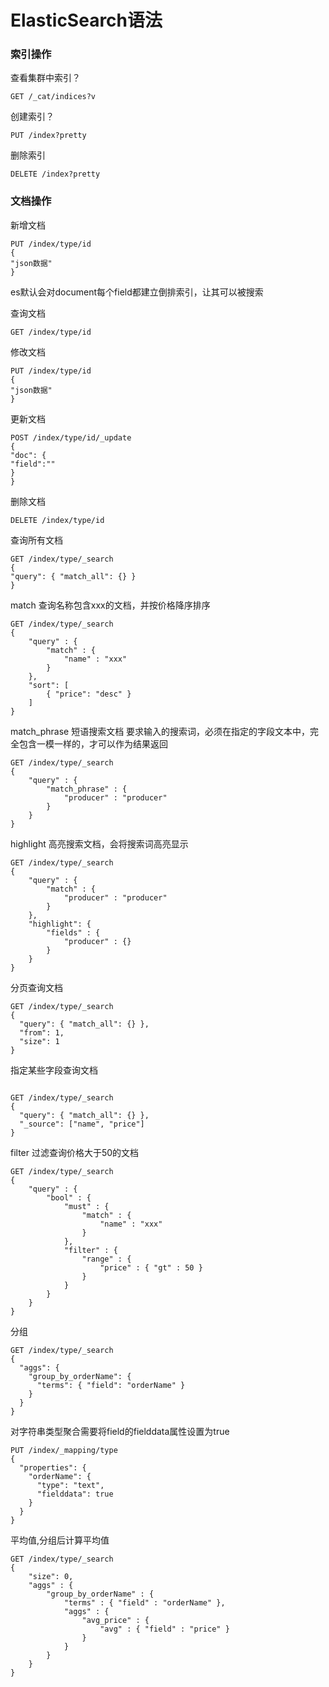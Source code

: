 # ElasticSearch语法
### 索引操作

查看集群中索引？
```
GET /_cat/indices?v
```
创建索引？
```
PUT /index?pretty
```

删除索引
```
DELETE /index?pretty
```
### 文档操作

新增文档

```
PUT /index/type/id
{
"json数据"
}
```
es默认会对document每个field都建立倒排索引，让其可以被搜索

查询文档

```
GET /index/type/id
```

修改文档

```
PUT /index/type/id
{
"json数据"
}
```

更新文档

```
POST /index/type/id/_update
{
"doc": {
"field":""
}
}
```

删除文档

```
DELETE /index/type/id
```

查询所有文档
```
GET /index/type/_search
{
"query": { "match_all": {} }
}
```
match 查询名称包含xxx的文档，并按价格降序排序

```
GET /index/type/_search
{
    "query" : {
        "match" : {
            "name" : "xxx"
        }
    },
    "sort": [
        { "price": "desc" }
    ]
}
```

match_phrase 短语搜索文档
要求输入的搜索词，必须在指定的字段文本中，完全包含一模一样的，才可以作为结果返回

```
GET /index/type/_search
{
    "query" : {
        "match_phrase" : {
            "producer" : "producer"
        }
    }
}
```

highlight 高亮搜索文档，会将搜索词高亮显示

```
GET /index/type/_search
{
    "query" : {
        "match" : {
            "producer" : "producer"
        }
    },
    "highlight": {
        "fields" : {
            "producer" : {}
        }
    }
}
```

分页查询文档

```
GET /index/type/_search
{
  "query": { "match_all": {} },
  "from": 1,
  "size": 1
}
```
指定某些字段查询文档

```

GET /index/type/_search
{
  "query": { "match_all": {} },
  "_source": ["name", "price"]
}
```



filter 过滤查询价格大于50的文档

```
GET /index/type/_search
{
    "query" : {
        "bool" : {
            "must" : {
                "match" : {
                    "name" : "xxx" 
                }
            },
            "filter" : {
                "range" : {
                    "price" : { "gt" : 50 } 
                }
            }
        }
    }
}
```
分组

```
GET /index/type/_search
{
  "aggs": {
    "group_by_orderName": {
      "terms": { "field": "orderName" }
    }
  }
}
```

对字符串类型聚合需要将field的fielddata属性设置为true

```
PUT /index/_mapping/type
{
  "properties": {
    "orderName": {
      "type": "text",
      "fielddata": true
    }
  }
}
```

平均值,分组后计算平均值

```
GET /index/type/_search
{
    "size": 0,
    "aggs" : {
        "group_by_orderName" : {
            "terms" : { "field" : "orderName" },
            "aggs" : {
                "avg_price" : {
                    "avg" : { "field" : "price" }
                }
            }
        }
    }
}
```

